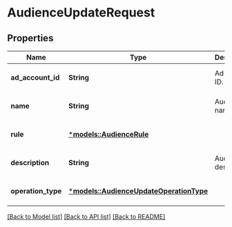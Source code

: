 # AudienceUpdateRequest

## Properties
Name | Type | Description | Notes
------------ | ------------- | ------------- | -------------
**ad_account_id** | **String** | Ad account ID. | [optional] [default to None]
**name** | **String** | Audience name. | [optional] [default to None]
**rule** | [***models::AudienceRule**](AudienceRule.md) |  | [optional] [default to None]
**description** | **String** | Audience description. | [optional] [default to None]
**operation_type** | [***models::AudienceUpdateOperationType**](AudienceUpdateOperationType.md) |  | [optional] [default to None]

[[Back to Model list]](../README.md#documentation-for-models) [[Back to API list]](../README.md#documentation-for-api-endpoints) [[Back to README]](../README.md)


